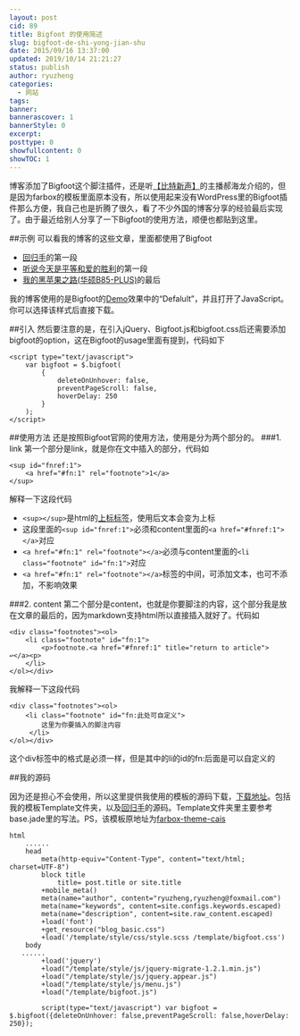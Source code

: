 ```yaml
---
layout: post
cid: 89
title: Bigfoot 的使用简述
slug: bigfoot-de-shi-yong-jian-shu
date: 2015/09/16 13:37:00
updated: 2019/10/14 21:21:27
status: publish
author: ryuzheng
categories: 
  - 网站
tags: 
banner: 
bannerascover: 1
bannerStyle: 0
excerpt: 
posttype: 0
showfullcontent: 0
showTOC: 1
---
```



博客添加了Bigfoot这个脚注插件，还是听[【比特新声】](http://www.bitvoice.xyz/)的主播郝海龙介绍的，但是因为farbox的模板里面原本没有，所以使用起来没有WordPress里的Bigfoot插件那么方便，我自己也是折腾了很久，看了不少外国的博客分享的经验最后实现了。由于最近给别人分享了一下Bigfoot的使用方法，顺便也都贴到这里。

##示例
可以看我的博客的这些文章，里面都使用了Bigfoot

 - [回归手](http://zhengzexin.com/idea/hui-gui-shou)的第一段
 - [听说今天是平等和爱的胜利](http://zhengzexin.com/uncategorized/2015-06-27)的第一段
 - [我的黑苹果之路(华硕B85-PLUS)](http://zhengzexin.com/uncategorized/2015-06-14)的最后

我的博客使用的是Bigfoot的[Demo](http://www.bigfootjs.com/)效果中的“Defalult”，并且打开了JavaScript。你可以选择该样式后直接下载。

##引入
然后要注意的是，在引入jQuery、Bigfoot.js和bigfoot.css后还需要添加bigfoot的option，这在Bigfoot的usage里面有提到，代码如下

```
<script type="text/javascript">
    var bigfoot = $.bigfoot(
        {
            deleteOnUnhover: false,
            preventPageScroll: false,
            hoverDelay: 250
        }
    );
</script>
```

##使用方法
还是按照Bigfoot官网的使用方法，使用是分为两个部分的。
###1. link
第一个部分是link，就是你在文中插入的部分，代码如
```
<sup id="fnref:1">
    <a href="#fn:1" rel="footnote">1</a>
</sup>
```

解释一下这段代码

 - ```<sup></sup>```是html的[上标标签](http://www.w3school.com.cn/tags/tag_sup.asp)，使用后文本会变为上标
 - 这段里面的````<sup id="fnref:1">````必须和content里面的````<a href="#fnref:1"></a>````对应
 - ````<a href="#fn:1" rel="footnote"></a>````必须与content里面的````<li class="footnote" id="fn:1">````对应
 - ````<a href="#fn:1" rel="footnote"></a>````标签的中间，可添加文本，也可不添加，不影响效果
 
###2. content
第二个部分是content，也就是你要脚注的内容，这个部分我是放在文章的最后的，因为markdown支持html所以直接插入就好了。代码如
```
<div class="footnotes"><ol>
    <li class="footnote" id="fn:1">
        <p>footnote.<a href="#fnref:1" title="return to article"> ↩</a><p>
    </li>
</ol></div>
```

我解释一下这段代码
```
<div class="footnotes"><ol>
    <li class="footnote" id="fn:此处可自定义">
        这里为你要插入的脚注内容
     </li>
</ol></div>
```
这个div标签中的格式是必须一样，但是其中的li的id的fn:后面是可以自定义的

##我的源码

因为还是担心不会使用，所以这里提供我使用的模板的源码下载，[下载地址](http://pan.baidu.com/s/1qWmoxre)。包括我的模板Template文件夹，以及[回归手](https://zhengzexin.com/college/Hui_Gui_Shou.html)的源码。Template文件夹里主要参考base.jade里的写法。PS，该模板原地址为[farbox-theme-cais](https://github.com/hi-caicai/farbox-theme-cais)

```
html
    ......
	head
		meta(http-equiv="Content-Type", content="text/html; charset=UTF-8")
		block title
			title= post.title or site.title
		+mobile_meta()
		meta(name="author", content="ryuzheng,ryuzheng@foxmail.com")
		meta(name="keywords", content=site.configs.keywords.escaped)
		meta(name="description", content=site.raw_content.escaped)
		+load('font')
		+get_resource("blog_basic.css")
		+load('/template/style/css/style.scss /template/bigfoot.css')
	body
   ......
		+load('jquery')
		+load("/template/style/js/jquery-migrate-1.2.1.min.js")
		+load("/template/style/js/jquery.appear.js")
		+load("/template/style/js/menu.js")
		+load("/template/bigfoot.js")

		script(type="text/javascript") var bigfoot = $.bigfoot({deleteOnUnhover: false,preventPageScroll: false,hoverDelay: 250});
```